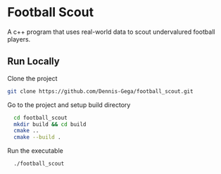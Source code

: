# Football Scout

A c++ program that uses real-world data to scout undervalured football players.


## Run Locally

Clone the project
```bash
git clone https://github.com/Dennis-Gega/football_scout.git
```


Go to the project and setup build directory

```bash
  cd football_scout
  mkdir build && cd build
  cmake ..
  cmake --build .
```
Run the executable

```bash
  ./football_scout
```
